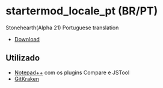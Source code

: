 # startermod_locale_pt (BR/PT)
Stonehearth(Alpha 21) Portuguese translation 
* [Download](http://www.4shared.com/file/DXW4BoEPba/startermod_locale_pt.html)

## Utilizado 

* [Notepad++](https://notepad-plus-plus.org/) com os plugins Compare e JSTool
* [GitKraken](https://www.gitkraken.com/)